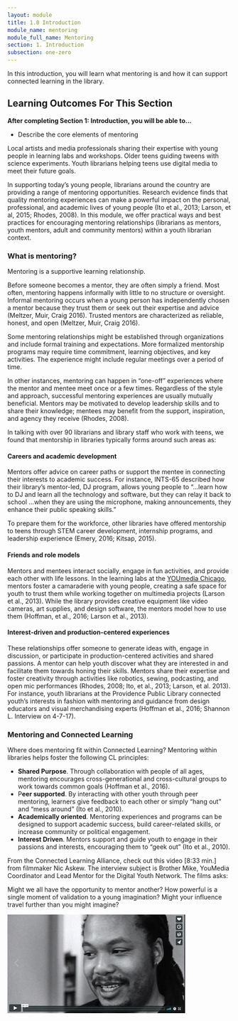 ```yaml
---
layout: module
title: 1.0 Introduction
module_name: mentoring
module_full_name: Mentoring
section: 1. Introduction
subsection: one-zero
---
```


In this introduction, you will learn what mentoring is and how it can support connected learning in the library.

## Learning Outcomes For This Section

**After completing Section 1: Introduction, you will be able to...**
<ul class="fancy">
  <li>Describe the core elements of mentoring</li>
</ul>

Local artists and media professionals sharing their expertise with young people in learning labs and workshops. Older teens guiding tweens with science experiments. Youth librarians helping teens use digital media to meet their future goals. 

In supporting today’s young people, librarians around the country are providing a range of mentoring opportunities. Research evidence finds that quality mentoring experiences can make a powerful impact on the personal, professional, and academic lives of young people (Ito et al., 2013; Larson, et al, 2015; Rhodes, 2008). In this module, we offer practical ways and best practices for encouraging mentoring relationships (librarians as mentors, youth mentors, adult and community mentors) within a youth librarian context. 

### What is mentoring? 

Mentoring is a supportive learning relationship. 

Before someone becomes a mentor, they are often simply a friend. Most often, mentoring happens informally with little to no structure or oversight. Informal mentoring occurs when a young person has independently chosen a mentor because they trust them or seek out their expertise and advice (Meltzer, Muir, Craig 2016). Trusted mentors are characterized as reliable, honest, and open (Meltzer, Muir, Craig 2016). 

Some mentoring relationships might be established through organizations and include formal training and expectations. More formalized mentorship programs may require time commitment, learning objectives, and key activities. The experience might include regular meetings over a period of time. 

In other instances, mentoring can happen in “one-off” experiences where the mentor and mentee meet once or a few times. Regardless of the style and approach, successful mentoring experiences are usually mutually beneficial. Mentors may be motivated to develop leadership skills and to share their knowledge; mentees may benefit from the support, inspiration, and agency they receive (Rhodes, 2008).  

In talking with over 90 librarians and library staff who work with teens, we found that mentorship in libraries typically forms around such areas as: 

#### Careers and academic development 

Mentors offer advice on career paths or support the mentee in connecting their interests to academic success. For instance, INTS-65 described how their library’s mentor-led, DJ program, allows young people to  “...learn how to DJ and learn all the technology and software, but they can relay it back to school ...when they are using the microphone, making announcements, they enhance their public speaking skills.” 

To prepare them for the workforce, other libraries have offered mentorship to teens through STEM career development, internship programs, and leadership experience (Emery, 2016; Kitsap, 2015). 

#### Friends and role models 

Mentors and mentees interact socially, engage in fun activities, and provide each other with life lessons. In the learning labs at the <a href="https://www.chipublib.org/programs-and-partnerships/youmedia/" target="_blank">YOUmedia Chicago</a>, mentors foster a camaraderie with young people, creating a safe space for youth to trust them while working together on multimedia projects (Larson et al., 2013). While the library provides creative equipment like video cameras, art supplies, and design software, the mentors model how to use them (Hoffman, et al., 2016; Larson et al., 2013). 

#### Interest-driven and production-centered experiences 

These relationships offer someone to generate ideas with, engage in discussion, or participate in production-centered activities and shared passions. A mentor can help youth discover what they are interested in and facilitate them towards honing their skills. Mentors share their expertise and foster creativity through activities like robotics, sewing, podcasting, and open mic performances (Rhodes, 2008; Ito, et al., 2013; Larson, et al. 2013). For instance, youth librarians at the Providence Public Library connected youth’s interests in fashion with mentoring and guidance from design educators and visual merchandising experts (Hoffman et al., 2016; Shannon L. Interview on 4-7-17). 

### Mentoring and Connected Learning 

Where does mentoring fit within Connected Learning? Mentoring within libraries helps foster the following CL principles: 

- **Shared Purpose**. Through collaboration with people of all ages, mentoring encourages cross-generational and cross-cultural groups to work towards common goals (Hoffman et al., 2016). 
- P**eer supported**. By interacting with other youth through peer mentoring, learners give feedback to each other or simply “hang out” and “mess around” (Ito et al., 2010). 
- **Academically oriented**. Mentoring experiences and programs can be designed to support academic success, build career-related skills, or increase community or political engagement. 
- **Interest Driven**. Mentors support and guide youth to engage in their passions and interests, encouraging them to “geek out” (Ito et al., 2010). 

From the Connected Learning Alliance, check out this video [8:33 min.] from filmmaker Nic Askew. The interview subject is Brother Mike, YouMedia Coordinator and Lead Mentor for the Digital Youth Network. The films asks:  

Might we all have the opportunity to mentor another? 
How powerful is a single moment of validation to a young imagination? 
Might your influence travel further than you might imagine? 

<div><a href="https://vimeo.com/43862075" target="_blank"><img src="https://github.com/ConnectedLib/Connected-Learning-Modules/blob/master/images/mentoring_section-1-0.jpg"></a></div>


